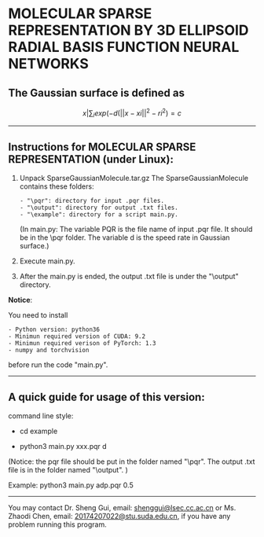 # MOLECULAR SPARSE REPRESENTATION BY 3D ELLIPSOID RADIAL BASIS FUNCTION NEURAL NETWORKS

## The Gaussian surface is defined as

```math
{x| \sum_{i} exp(-d(||x-xi||^2 - ri^2)=c }
```

------------------------------------------------------------------------------------------------------------------------ 
## Instructions for MOLECULAR SPARSE REPRESENTATION (under Linux): 

1. Unpack SparseGaussianMolecule.tar.gz
   The SparseGaussianMolecule contains these folders:
   
   ```
   - "\pqr": directory for input .pqr files.
   - "\output": directory for output .txt files.
   - "\example": directory for a script main.py.
   ```
    
   (In main.py: The variable PQR is the file name of input .pqr file. It should be in the \pqr folder. The variable d is the speed rate in Gaussian surface.)
2. Execute main.py. 
3. After the main.py is ended, the output .txt file is under the "\output" directory.

**Notice**: 

You need to install

```
- Python version: python36
- Minimun required version of CUDA: 9.2
- Minimun required verison of PyTorch: 1.3
- numpy and torchvision
```

before run the code "main.py".

------------------------------------------------------------------------------------------------------------------------ 
## A quick guide for usage of this version:
command line style:

- cd example

- python3 main.py xxx.pqr d

(Notice: the pqr file should be put in the folder named "\pqr". The output .txt file is in the folder named "\output". )

Example: python3 main.py adp.pqr 0.5

------------------------------------------------------------------------------------------------------------------------
You may contact Dr. Sheng Gui, email: shenggui@lsec.cc.ac.cn or Ms. Zhaodi Chen, email: 20174207022@stu.suda.edu.cn, if you have any problem running this program.
   
